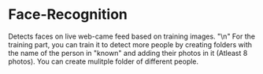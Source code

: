 # Face-Recognition
Detects faces on live web-came feed based on training images. "\n"
For the training part, you can train it to detect more people 
by creating folders with the name of the person in "known" and 
adding their photos in it (Atleast 8 photos). You can create 
mulitple folder of different people.
